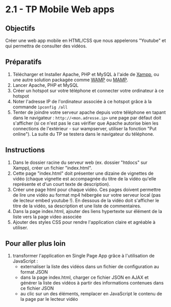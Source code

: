 # 2.1 - TP Mobile Web apps 

## Objectifs
Créer une web app mobile en HTML/CSS que nous appelerons "Youtube" et qui permettra de consulter des vidéos.

## Préparatifs
1. Télécharger et Installer Apache, PHP et MySQL à l'aide de [Xampp](https://www.apachefriends.org/fr/index.html), ou une autre solution packagée comme [WAMP](http://www.wampserver.com/) ou [MAMP](https://www.mamp.info/en/).
2. Lancer Apache, PHP et MySQL
3. Créer un hotspot sur votre téléphone et connecter votre ordinateur à ce hotspot
4. Noter l'adresse IP de l'ordinateur associée à ce hotspot grâce à la commande `ìpconfig /all`
5. Tenter de joindre votre serveur apache depuis votre téléphone en tapant dans le navigateur : `http://<mon.adresse.ip>` une page par défaut doit s'afficher (si ce n'est pas le cas vérifier que Apache autorise bien les connections de l'extérieur - sur wampserver, utiliser la fonction "Put online"). La suite du TP se testera dans le navigateur du téléphone.


## Instructions
1. Dans le dossier racine du serveur web (ex. dossier "htdocs" sur Xampp), créer un fichier "index.html".
2. Cette page "index.html" doit présenter une dizaine de vignettes de vidéo (chaque vignette est accompagnée du titre de la vidéo qu'elle représente et d'un court texte de description).
3. Créer une page html pour chaque vidéo. Ces pages doivent permettre de lire une vidéo au format mp4 hébergée sur votre serveur local (pas de lecteur embed youtube !). En dessous de la vidéo doit s'afficher le titre de la vidéo, sa description et une liste de commentaires.
4. Dans la page index.html, ajouter des liens hypertexte sur élément de la liste vers la page video associée
5. Ajouter des styles CSS pour rendre l'application claire et agréable à utiliser.

## Pour aller plus loin
1. transformer l'application en Single Page App grâce à l'utilisation de JavaScript : 
    - externaliser la liste des vidéos dans un fichier de configuration au format JSON
    - dans la page index.html, charger ce fichier JSON en AJAX et générer la liste des vidéos à partir des informations contenues dans ce fichier JSON
    - au clic sur un des éléments, remplacer en JavaScript le contenu de la page par le lecteur vidéo 